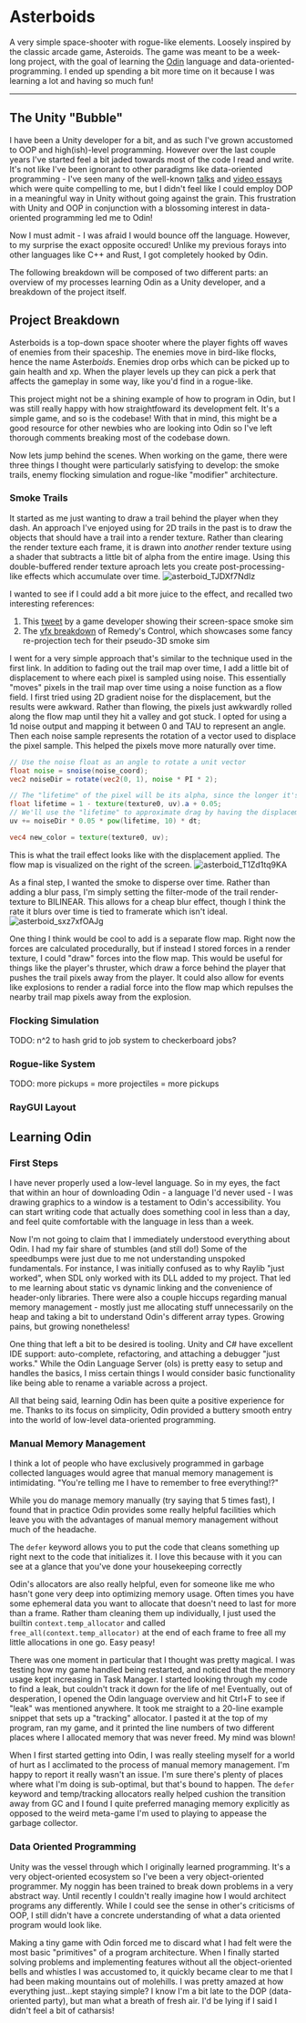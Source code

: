 # Asterboids
A very simple space-shooter with rogue-like elements. Loosely inspired by the classic arcade game, Asteroids. The game was meant to be a week-long project, with the goal of learning the [Odin](https://odin-lang.org/) language and data-oriented-programming.
I ended up spending a bit more time on it because I was learning a lot and having so much fun!

---

## The Unity "Bubble"

I have been a Unity developer for a bit, and as such I've grown accustomed to OOP and high(ish)-level programming. However over the last couple years I've started feel a bit jaded towards most of the code I read and write.
It's not like I've been ignorant to other paradigms like data-oriented programming - I've seen many of the well-known [talks](https://youtu.be/rX0ItVEVjHc) and [video essays](https://youtu.be/QM1iUe6IofM?list=PLrWlVANGG-ij06UCpfdxQ-LBclsWUDLt-) which were quite compelling to me,
but I didn't feel like I could employ DOP in a meaningful way in Unity without going against the grain.
This frustration with Unity and OOP in conjunction with a blossoming interest in data-oriented programming led me to Odin!

Now I must admit - I was afraid I would bounce off the language. However, to my surprise the exact opposite occured! Unlike my previous forays into other languages like C++ and Rust, I got completely hooked by Odin.

The following breakdown will be composed of two different parts: an overview of my processes learning Odin as a Unity developer, and a breakdown of the project itself.



## Project Breakdown

Asterboids is a top-down space shooter where the player fights off waves of enemies from their spaceship. The enemies move in bird-like flocks, hence the name Aster*boids*.
Enemies drop orbs which can be picked up to gain health and xp. When the player levels up they can pick a perk that affects the gameplay in some way, like you'd find in a rogue-like.

This project might not be a shining example of how to program in Odin, but I was still really happy with how straightfoward its development felt. It's a simple game, and so is the codebase!
With that in mind, this might be a good resource for other newbies who are looking into Odin so I've left thorough comments breaking most of the codebase down.

Now lets jump behind the scenes. When working on the game, there were three things I thought were particularly satisfying to develop: the smoke trails, enemy flocking simulation and rogue-like "modifier" architecture.

### Smoke Trails
It started as me just wanting to draw a trail behind the player when they dash. An approach I've enjoyed using for 2D trails in the past is to draw the objects that should have a trail into a render texture. 
Rather than clearing the render texture each frame, it is drawn into _another_ render texture using a shader that subtracts a little bit of alpha from the entire image. Using this double-buffered render texture aproach lets you create post-processing-like
effects which accumulate over time.
![asterboid_TJDXf7NdIz](https://github.com/keenanwoodall/asterboid/assets/9631530/da811728-5787-479e-8934-015611e05447)

I wanted to see if I could add a bit more juice to the effect, and recalled two interesting references:
1. This [tweet](https://x.com/SoerbGames/status/1570773880444448773) by a game developer showing their screen-space smoke sim
2. The [vfx breakdown](https://youtu.be/6-SRtd9NTvw?t=66) of Remedy's Control, which showcases some fancy re-projection tech for their pseudo-3D smoke sim

I went for a very simple approach that's similar to the technique used in the first link. In addition to fading out the trail map over time, I add a little bit of displacement to where each pixel is sampled using noise.
This essentially "moves" pixels in the trail map over time using a noise function as a flow field. I first tried using 2D gradient noise for the displacement, but the results were awkward. Rather than flowing, the pixels just awkwardly rolled along the flow map until they hit a valley and got stuck.
I opted for using a 1d noise output and mapping it between 0 and TAU to represent an angle. Then each noise sample represents the rotation of a vector used to displace the pixel sample. This helped the pixels move more naturally over time.
```glsl
// Use the noise float as an angle to rotate a unit vector
float noise = snoise(noise_coord);
vec2 noiseDir = rotate(vec2(0, 1), noise * PI * 2);

// The "lifetime" of the pixel will be its alpha, since the longer it's alive the lower its alpha should be
float lifetime = 1 - texture(texture0, uv).a + 0.05;
// We'll use the "lifetime" to approximate drag by having the displacement strength lessen
uv += noiseDir * 0.05 * pow(lifetime, 10) * dt;

vec4 new_color = texture(texture0, uv);
```
This is what the trail effect looks like with the displacement applied. The flow map is visualized on the right of the screen.
![asterboid_T1Zd1tq9KA](https://github.com/keenanwoodall/asterboid/assets/9631530/d8cac08e-bcbf-4acf-9eab-d370d856d60f)

As a final step, I wanted the smoke to disperse over time. Rather than adding a blur pass, I'm simply setting the filter-mode of the trail render-texture to BILINEAR. This allows for a cheap blur effect, though I think the rate it blurs over time is tied to framerate which isn't ideal.
![asterboid_sxz7xfOAJg](https://github.com/keenanwoodall/asterboid/assets/9631530/294ee894-ab22-46dc-85ba-4ef732b4b498)

One thing I think would be cool to add is a separate flow map. Right now the forces are calculated procedurally, but if instead I stored forces in a render texture, I could "draw" forces into the flow map. This would be useful for things like the player's thruster, which draw a force behind the player that pushes the 
trail pixels away from the player. It could also allow for events like explosions to render a radial force into the flow map which repulses the nearby trail map pixels away from the explosion.

### Flocking Simulation
TODO: n^2 to hash grid to job system to checkerboard jobs?

### Rogue-like System
TODO: more pickups = more projectiles = more pickups

### RayGUI Layout


## Learning Odin
### First Steps

I have never properly used a low-level language. So in my eyes, the fact that within an hour of downloading Odin - a language I'd never used - I was drawing graphics to a window is a testament to Odin's accessibility. 
You can start writing code that actually does something cool in less than a day, and feel quite comfortable with the language in less than a week.

Now I'm not going to claim that I immediately understood everything about Odin. I had my fair share of stumbles (and still do!)
Some of the speedbumps were just due to me not understanding unspoked fundamentals. For instance, I was initially confused as to why Raylib "just worked", when SDL only worked with its DLL added to my project.
That led to me learning about static vs dynamic linking and the convenience of header-only libraries.
There were also a couple hiccups regarding manual memory management - mostly just me allocating stuff unnecessarily on the heap and taking a bit to understand Odin's different array types.
Growing pains, but growing nonetheless!

One thing that left a bit to be desired is tooling. Unity and C# have excellent IDE support: auto-complete, refactoring, and attaching a debugger "just works." 
While the Odin Language Server (ols) is pretty easy to setup and handles the basics, I miss certain things I would consider basic functionality like being able to rename a variable across a project.

All that being said, learning Odin has been quite a positive experience for me. Thanks to its focus on simplicity, Odin provided a buttery smooth entry into the world of low-level data-oriented programming.

### Manual Memory Management

I think a lot of people who have exclusively programmed in garbage collected languages would agree that manual memory management is intimidating. "You're telling me I have to remember to free everything!?"

While you do manage memory manually (try saying that 5 times fast), I found that in practice Odin provides some really helpful facilities which leave you with the advantages of manual memory management without much of the headache.

The `defer` keyword allows you to put the code that cleans something up right next to the code that initializes it. I love this because with it you can see at a glance that you've done your housekeeping correctly

Odin's allocators are also really helpful, even for someone like me who hasn't gone very deep into optimizing memory usage. Often times you have some ephemeral data you want to allocate that doesn't need to last for more than a frame.
Rather tham cleaning them up individually, I just used the builtin `context.temp_allocator` and called `free_all(context.temp_allocator)` at the end of each frame to free all my little allocations in one go. Easy peasy!

There was one moment in particular that I thought was pretty magical. I was testing how my game handled being restarted, and noticed that the memory usage kept increasing in Task Manager. I started looking through my code to find a leak, but couldn't track it down for the life of me!
Eventually, out of desperation, I opened the Odin language overview and hit Ctrl+F to see if "leak" was mentioned anywhere. It took me straight to a 20-line example snippet that sets up a "tracking" allocator. I pasted it at the top of my program, ran my game, and it printed the line numbers of
two different places where I allocated memory that was never freed. My mind was blown!

When I first started getting into Odin, I was really steeling myself for a world of hurt as I acclimated to the process of manual memory management. I'm happy to report it really wasn't an issue. I'm sure there's plenty of places where what I'm doing is sub-optimal, but that's bound to happen.
The `defer` keyword and temp/tracking allocators really helped cushion the transition away from GC and I found I quite preferred managing memory explicitly as opposed to the weird meta-game I'm used to playing to appease the garbage collector.

### Data Oriented Programming

Unity was the vessel through which I originally learned programming. It's a very object-oriented ecosystem so I've been a very object-oriented programmer. My noggin has been trained to break down problems in a very abstract way. 
Until recently I couldn't really imagine how I would architect programs any differently. While I could see the sense in other's criticisms of OOP, I still didn't have a concrete understanding of what a data oriented program would look like.

Making a tiny game with Odin forced me to discard what I had felt were the most basic "primitives" of a program architecture. When I finally started solving problems and implementing features without all the object-oriented bells and whistles I was accustomed to, it quickly became clear to me that I had been making mountains out of molehills. 
I was pretty amazed at how everything just...kept staying simple? I know I'm a bit late to the DOP (data-oriented party), but man what a breath of fresh air. I'd be lying if I said I didn't feel a bit of catharsis!
